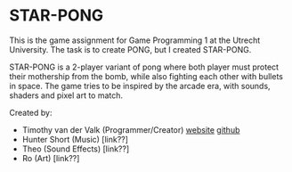 # STAR-PONG

This is the game assignment for Game Programming 1 at the Utrecht University.
The task is to create PONG, but I created STAR-PONG.

STAR-PONG is a 2-player variant of pong where both player must protect their mothership
from the bomb, while also fighting each other with bullets in space. The game tries to
be inspired by the arcade era, with sounds, shaders and pixel art to match.

Created by:
- Timothy van der Valk (Programmer/Creator) [website](https://timothyvv.nl/) [github](https://github.com/)
- Hunter Short (Music) [link??]
- Theo (Sound Effects) [link??]
- Ro (Art) [link??]